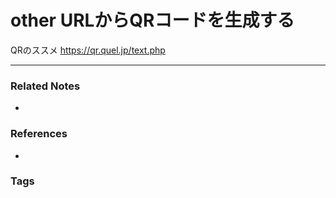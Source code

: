 # other URLからQRコードを生成する
QRのススメ
https://qr.quel.jp/text.php

----
### Related Notes
- 

### References
- 

### Tags